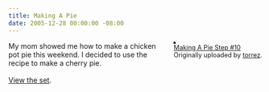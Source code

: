 ```yaml
---
title: Making A Pie
date: 2005-12-28 00:00:00 -08:00
---
```


<div style="float: right; margin-left: 10px; margin-bottom: 10px;"> <a href="http://www.flickr.com/photos/torrez/78413226/" title="photo sharing"><img src="http://static.flickr.com/38/78413226_df3855d6b1_m.jpg" alt="" style="border: solid 2px #000000;" /></a> <br /> <span style="font-size: 0.9em; margin-top: 0px;">  <a href="http://www.flickr.com/photos/torrez/78413226/">Making A Pie Step #10</a>  <br />  Originally uploaded by <a href="http://www.flickr.com/people/torrez/">torrez</a>. </span></div>My mom showed me how to make a chicken pot pie this weekend. I decided to use the  recipe to make a cherry pie.<br /><br /><a href="http://www.flickr.com/photos/torrez/sets/1678714/">View the set</a>.<br clear="all" />
